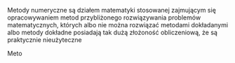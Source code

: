 Metody numeryczne
są działem matematyki stosowanej zajmującym się opracowywaniem metod przybliżonego rozwiązywania problemów matematycznych, których albo nie można rozwiązać metodami dokładanymi albo metody dokładne posiadają tak dużą złożoność obliczeniową, że są praktycznie nieużyteczne

Meto